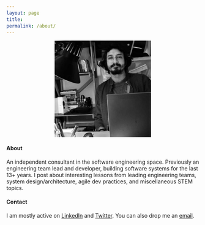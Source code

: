 ```yaml
---
layout: page
title:
permalink: /about/
---
```


<img src="/images/about.jpg" style="display:block;margin-left:auto;margin-right:auto;width:50%">

#### About
An independent consultant in the software engineering space. Previously an engineering team lead and developer, building software systems for the last 13+ years. I post about interesting lessons from leading engineering teams, system design/architecture, agile dev practices, and miscellaneous STEM topics.

#### Contact
I am mostly active on [LinkedIn](https://www.linkedin.com/in/marksinnathamby/) and [Twitter](https://twitter.com/markfaction). You can also drop me an [email](mailto:markfaction@hotmail.com).